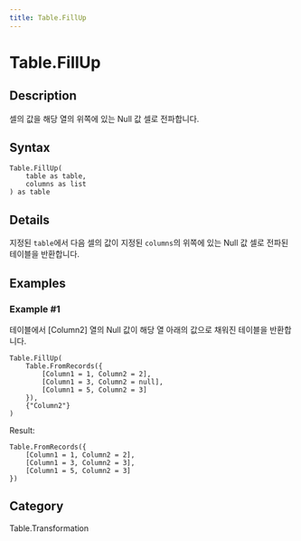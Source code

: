```yaml
---
title: Table.FillUp
---
```


# Table.FillUp


## Description

셀의 값을 해당 열의 위쪽에 있는 Null 값 셀로 전파합니다.


## Syntax

```powerquery
Table.FillUp(
    table as table,
    columns as list
) as table
```


## Details

지정된 <code>table</code>에서 다음 셀의 값이 지정된 <code>columns</code>의 위쪽에 있는 Null 값 셀로 전파된 테이블을 반환합니다.


## Examples

### Example #1 
테이블에서 [Column2] 열의 Null 값이 해당 열 아래의 값으로 채워진 테이블을 반환합니다.
```powerquery
Table.FillUp(
    Table.FromRecords({
        [Column1 = 1, Column2 = 2],
        [Column1 = 3, Column2 = null],
        [Column1 = 5, Column2 = 3]
    }),
    {"Column2"}
)
```

Result: 
```powerquery
Table.FromRecords({
    [Column1 = 1, Column2 = 2],
    [Column1 = 3, Column2 = 3],
    [Column1 = 5, Column2 = 3]
})
```




## Category
Table.Transformation
